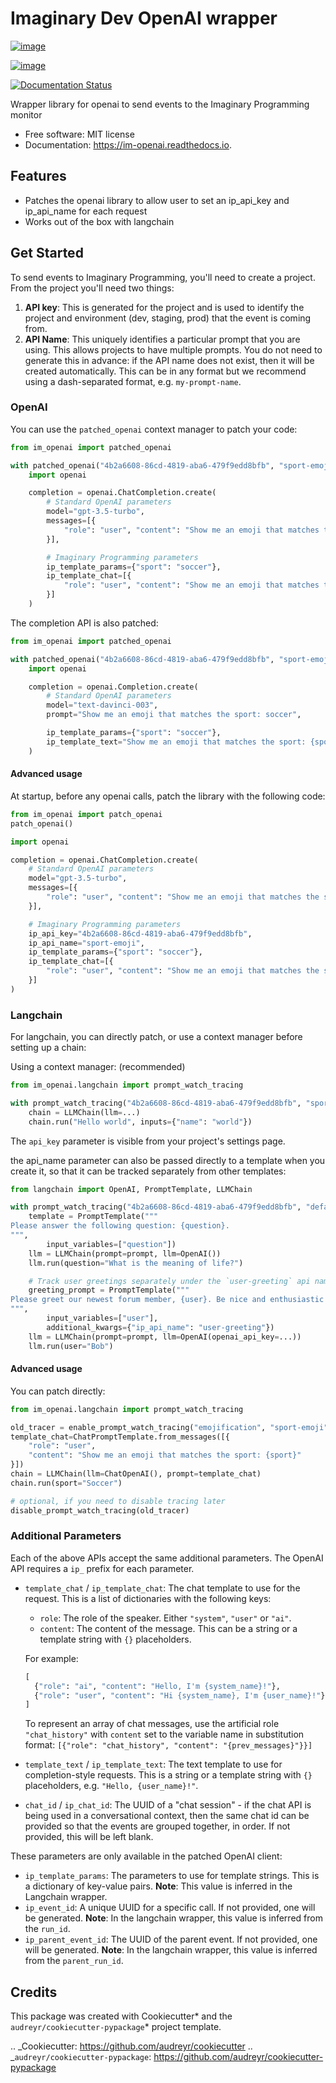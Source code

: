 # Imaginary Dev OpenAI wrapper

[![image](https://img.shields.io/pypi/v/im_openai.svg)](https://pypi.python.org/pypi/im_openai)

[![image](https://img.shields.io/travis/alecf/im_openai.svg)](https://travis-ci.com/alecf/im_openai)

[![Documentation Status](https://readthedocs.org/projects/im-openai/badge/?version=latest)](https://im-openai.readthedocs.io/en/latest/?version=latest)

Wrapper library for openai to send events to the Imaginary Programming
monitor

-   Free software: MIT license
-   Documentation: <https://im-openai.readthedocs.io>.

## Features

-   Patches the openai library to allow user to set an ip_api_key and ip_api_name
    for each request
-   Works out of the box with langchain

## Get Started

To send events to Imaginary Programming, you'll need to create a project. From the project you'll need two things:

1. **API key**: This is generated for the project and is used to identify the project and environment (dev, staging, prod) that the event is coming from.
2. **API Name**: This uniquely identifies a particular prompt that you are using. This allows projects to have multiple prompts. You do not need to generate this in advance: if the API name does not exist, then it will be created automatically. This can be in any format but we recommend using a dash-separated format, e.g. `my-prompt-name`.

### OpenAI

You can use the `patched_openai` context manager to patch your code:

```python
from im_openai import patched_openai

with patched_openai("4b2a6608-86cd-4819-aba6-479f9edd8bfb", "sport-emoji"):
    import openai

    completion = openai.ChatCompletion.create(
        # Standard OpenAI parameters
        model="gpt-3.5-turbo",
        messages=[{
            "role": "user", "content": "Show me an emoji that matches the sport: soccer"
        }],

        # Imaginary Programming parameters
        ip_template_params={"sport": "soccer"},
        ip_template_chat=[{
            "role": "user", "content": "Show me an emoji that matches the sport: {sport}"
        }]
    )
```

The completion API is also patched:

```python
from im_openai import patched_openai

with patched_openai("4b2a6608-86cd-4819-aba6-479f9edd8bfb", "sport-emoji"):
    import openai

    completion = openai.Completion.create(
        # Standard OpenAI parameters
        model="text-davinci-003",
        prompt="Show me an emoji that matches the sport: soccer",

        ip_template_params={"sport": "soccer"},
        ip_template_text="Show me an emoji that matches the sport: {sport}"
    )

```

#### Advanced usage

At startup, before any openai calls, patch the library with the
following code:

```python
from im_openai import patch_openai
patch_openai()
```

```python
import openai

completion = openai.ChatCompletion.create(
    # Standard OpenAI parameters
    model="gpt-3.5-turbo",
    messages=[{
        "role": "user", "content": "Show me an emoji that matches the sport: soccer"
    }],

    # Imaginary Programming parameters
    ip_api_key="4b2a6608-86cd-4819-aba6-479f9edd8bfb",
    ip_api_name="sport-emoji",
    ip_template_params={"sport": "soccer"},
    ip_template_chat=[{
        "role": "user", "content": "Show me an emoji that matches the sport: {sport}"
    }]
)
```

### Langchain

For langchain, you can directly patch, or use a context manager before setting up a chain:

Using a context manager: (recommended)

```python
from im_openai.langchain import prompt_watch_tracing

with prompt_watch_tracing("4b2a6608-86cd-4819-aba6-479f9edd8bfb", "sport-emoji"):
    chain = LLMChain(llm=...)
    chain.run("Hello world", inputs={"name": "world"})
```

The `api_key` parameter is visible from your project's settings page.

the api_name parameter can also be passed directly to a template when you create it, so that it can be tracked separately from other templates:

```python
from langchain import OpenAI, PromptTemplate, LLMChain

with prompt_watch_tracing("4b2a6608-86cd-4819-aba6-479f9edd8bfb", "default-questions"):
    template = PromptTemplate("""
Please answer the following question: {question}.
""",
        input_variables=["question"])
    llm = LLMChain(prompt=prompt, llm=OpenAI())
    llm.run(question="What is the meaning of life?")

    # Track user greetings separately under the `user-greeting` api name
    greeting_prompt = PromptTemplate("""
Please greet our newest forum member, {user}. Be nice and enthusiastic but not overwhelming.
""",
        input_variables=["user"],
        additional_kwargs={"ip_api_name": "user-greeting"})
    llm = LLMChain(prompt=prompt, llm=OpenAI(openai_api_key=...))
    llm.run(user="Bob")

```

#### Advanced usage

You can patch directly:

```python
from im_openai.langchain import prompt_watch_tracing

old_tracer = enable_prompt_watch_tracing("emojification", "sport-emoji")
template_chat=ChatPromptTemplate.from_messages([{
    "role": "user",
    "content": "Show me an emoji that matches the sport: {sport}"
}])
chain = LLMChain(llm=ChatOpenAI(), prompt=template_chat)
chain.run(sport="Soccer")

# optional, if you need to disable tracing later
disable_prompt_watch_tracing(old_tracer)
```

### Additional Parameters

Each of the above APIs accept the same additional parameters. The OpenAI API requires a `ip_` prefix for each parameter.

-   `template_chat` / `ip_template_chat`: The chat template to use for the
    request. This is a list of dictionaries with the following keys:

    -   `role`: The role of the speaker. Either `"system"`, `"user"` or `"ai"`.
    -   `content`: The content of the message. This can be a string or a template string with `{}` placeholders.

    For example:

    ```python
    [
      {"role": "ai", "content": "Hello, I'm {system_name}!"},
      {"role": "user", "content": "Hi {system_name}, I'm {user_name}!"}
    ]
    ```

    To represent an array of chat messages, use the artificial role `"chat_history"` with `content` set to the variable name in substitution format: `[{"role": "chat_history", "content": "{prev_messages}"}}]`

-   `template_text` / `ip_template_text`: The text template to use for
    completion-style requests. This is a string or a template string with `{}`
    placeholders, e.g. `"Hello, {user_name}!"`.
-   `chat_id` / `ip_chat_id`: The UUID of a "chat session" - if the chat API is
    being used in a conversational context, then the same chat id can be
    provided so that the events are grouped together, in order. If not provided,
    this will be left blank.

These parameters are only available in the patched OpenAI client:

-   `ip_template_params`: The parameters to use for template
    strings. This is a dictionary of key-value pairs. **Note**: This value is inferred in the Langchain wrapper.
-   `ip_event_id`: A unique UUID for a specific call. If not provided,
    one will be generated. **Note**: In the langchain wrapper, this value is inferred from the `run_id`.
-   `ip_parent_event_id`: The UUID of the parent event. If not provided,
    one will be generated. **Note**: In the langchain wrapper, this value is inferred from the `parent_run_id`.

## Credits

This package was created with Cookiecutter* and the `audreyr/cookiecutter-pypackage`* project template.

.. _Cookiecutter: https://github.com/audreyr/cookiecutter
.. _`audreyr/cookiecutter-pypackage`: https://github.com/audreyr/cookiecutter-pypackage
